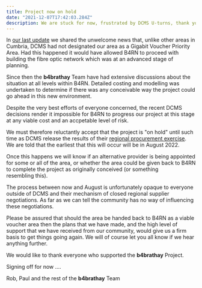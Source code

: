 ```yaml
---
title: Project now on hold
date: "2021-12-07T17:42:03.284Z"
description: We are stuck for now, frustrated by DCMS U-turns, thank you for all of your support.
---
```


In [our last update](https://b4brathay.us2.list-manage.com/track/click?u=9e91f6443a36b56e63c2bf0c3&id=61e32fe3c3&e=01efcdface) we shared the unwelcome news that, unlike other areas in Cumbria, DCMS had not designated our area as a Gigabit Voucher Priority Area. Had this happened it would have allowed B4RN to proceed with building the fibre optic network which was at an advanced stage of planning.  
  
Since then the **b4brathay** Team have had extensive discussions about the situation at all levels within B4RN. Detailed costing and modelling was undertaken to determine if there was any conceivable way the project could go ahead in this new environment.  
  
Despite the very best efforts of everyone concerned, the recent DCMS decisions render it impossible for B4RN to progress our project at this stage at any viable cost and an accpetable level of risk.  
  
We must therefore reluctantly accept that the project is "on hold" until such time as DCMS release the results of their [regional procurement exercise](https://b4brathay.us2.list-manage.com/track/click?u=9e91f6443a36b56e63c2bf0c3&id=153518e321&e=01efcdface). We are told that the earliest that this will occur will be in August 2022.  
  
Once this happens we will know if an alternative provider is being appointed for some or all of the area, or whether the area could be given back to B4RN to complete the project as originally conceived (or something resembling this).  
  
The process between now and August is unfortunately opaque to everyone outside of DCMS and their mechanism of closed regional supplier negotiations. As far as we can tell the community has no way of influencing these negotiations.  
  
Please be assured that should the area be handed back to B4RN as a viable voucher area then the plans that we have made, and the high level of support that we have received from our community, would give us a firm basis to get things going again. We will of course let you all know if we hear anything further.   
  
We would like to thank everyone who supported the **b4brathay** Project.  
  
Signing off for now ....  
  
Rob, Paul and the rest of the **b4brathay** Team